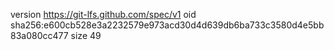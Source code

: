 version https://git-lfs.github.com/spec/v1
oid sha256:e600cb528e3a2232579e973acd30d4d639db6ba733c3580d4e5bb83a080cc477
size 49

